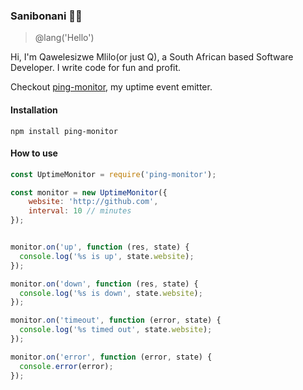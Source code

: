 ### Sanibonani 👋🏾 
> @lang('Hello')

Hi, I'm Qawelesizwe Mlilo(or just Q), a South African based Software Developer. I write code for fun and profit.

Checkout [ping-monitor](https://github.com/qawemlilo/ping-monitor), my uptime event emitter.


#### Installation 

```
npm install ping-monitor
```

#### How to use 

```javascript
const UptimeMonitor = require('ping-monitor');

const monitor = new UptimeMonitor({
    website: 'http://github.com',
    interval: 10 // minutes
});


monitor.on('up', function (res, state) {
  console.log('%s is up', state.website);
});

monitor.on('down', function (res, state) {
  console.log('%s is down', state.website);
});

monitor.on('timeout', function (error, state) {
  console.log('%s timed out', state.website);
});

monitor.on('error', function (error, state) {
  console.error(error);
});
```

